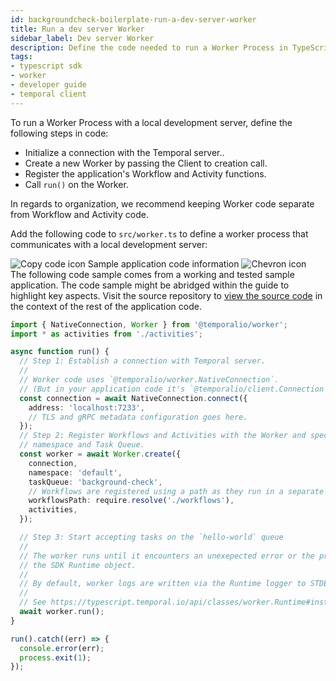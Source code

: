 ```yaml
---
id: backgroundcheck-boilerplate-run-a-dev-server-worker
title: Run a dev server Worker
sidebar_label: Dev server Worker
description: Define the code needed to run a Worker Process in TypeScript that talks to your local dev cluster.
tags:
- typescript sdk
- worker
- developer guide
- temporal client
---
```


<!-- DO NOT EDIT THIS FILE DIRECTLY.
THIS FILE IS GENERATED from https://github.com/temporalio/documentation-samples-typescript/blob/project-setup/backgroundcheck_boilerplate/src/worker.ts. -->

To run a Worker Process with a local development server, define the following steps in code:

- Initialize a connection with the Temporal server..
- Create a new Worker by passing the Client to creation call.
- Register the application's Workflow and Activity functions.
- Call `run()` on the Worker.

In regards to organization, we recommend keeping Worker code separate from Workflow and Activity code.

Add the following code to `src/worker.ts` to define a worker process that communicates with a local development server:

<div class="copycode-notice-container"><div class="copycode-notice"><img data-style="copycode-icon" src="/icons/copycode.png" alt="Copy code icon" /> Sample application code information <img id="i-e8f9ce35-6d18-4bac-9049-a0c83b863e9f" data-event="clickable-copycode-info" data-style="chevron-icon" src="/icons/chevron.png" alt="Chevron icon" /></div><div id="copycode-info-e8f9ce35-6d18-4bac-9049-a0c83b863e9f" class="copycode-info">The following code sample comes from a working and tested sample application. The code sample might be abridged within the guide to highlight key aspects. Visit the source repository to <a href="https://github.com/temporalio/documentation-samples-typescript/blob/project-setup/backgroundcheck_boilerplate/src/worker.ts">view the source code</a> in the context of the rest of the application code.</div></div>

```typescript
import { NativeConnection, Worker } from '@temporalio/worker';
import * as activities from './activities';

async function run() {
  // Step 1: Establish a connection with Temporal server.
  //
  // Worker code uses `@temporalio/worker.NativeConnection`.
  // (But in your application code it's `@temporalio/client.Connection`.)
  const connection = await NativeConnection.connect({
    address: 'localhost:7233',
    // TLS and gRPC metadata configuration goes here.
  });
  // Step 2: Register Workflows and Activities with the Worker and specify your
  // namespace and Task Queue.
  const worker = await Worker.create({
    connection,
    namespace: 'default',
    taskQueue: 'background-check',
    // Workflows are registered using a path as they run in a separate JS context.
    workflowsPath: require.resolve('./workflows'),
    activities,
  });

  // Step 3: Start accepting tasks on the `hello-world` queue
  //
  // The worker runs until it encounters an unexepected error or the process receives a shutdown signal registered on
  // the SDK Runtime object.
  //
  // By default, worker logs are written via the Runtime logger to STDERR at INFO level.
  //
  // See https://typescript.temporal.io/api/classes/worker.Runtime#install to customize these defaults.
  await worker.run();
}

run().catch((err) => {
  console.error(err);
  process.exit(1);
});
```
